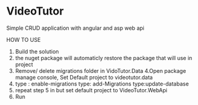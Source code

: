 # VideoTutor
Simple CRUD application with angular and asp web api


HOW TO USE

1. Build the solution
2. the nuget package will automaticly restore the package that will use in project
3. Remove/ delete migrations folder in VidoTutor.Data
4.Open package manage console, Set Default project to videotutor.data
5.  type : enable-migrations
    type: add-Migrations
    type:update-database
6. repeat step 5 in but set default project to VideoTutor.WebApi
7. Run

